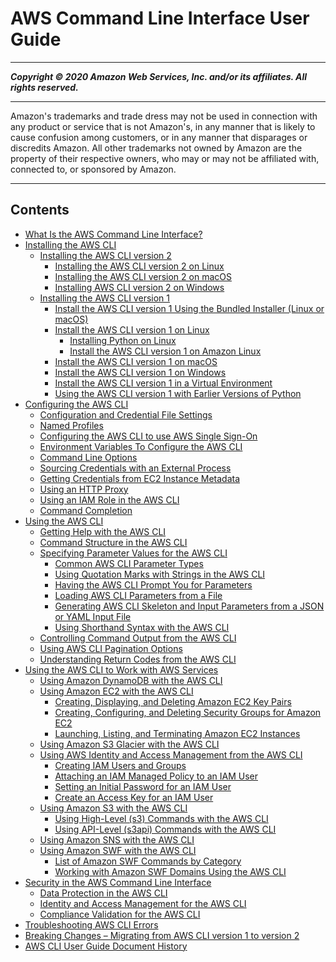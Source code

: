 # AWS Command Line Interface User Guide

-----
*****Copyright &copy; 2020 Amazon Web Services, Inc. and/or its affiliates. All rights reserved.*****

-----
Amazon's trademarks and trade dress may not be used in 
     connection with any product or service that is not Amazon's, 
     in any manner that is likely to cause confusion among customers, 
     or in any manner that disparages or discredits Amazon. All other 
     trademarks not owned by Amazon are the property of their respective
     owners, who may or may not be affiliated with, connected to, or 
     sponsored by Amazon.

-----
## Contents
+ [What Is the AWS Command Line Interface?](cli-chap-welcome.md)
+ [Installing the AWS CLI](cli-chap-install.md)
   + [Installing the AWS CLI version 2](install-cliv2.md)
      + [Installing the AWS CLI version 2 on Linux](install-cliv2-linux.md)
      + [Installing the AWS CLI version 2 on macOS](install-cliv2-mac.md)
      + [Installing AWS CLI version 2 on Windows](install-cliv2-windows.md)
   + [Installing the AWS CLI version 1](install-cliv1.md)
      + [Install the AWS CLI version 1 Using the Bundled Installer (Linux or macOS)](install-bundle.md)
      + [Install the AWS CLI version 1 on Linux](install-linux.md)
         + [Installing Python on Linux](install-linux-python.md)
         + [Install the AWS CLI version 1 on Amazon Linux](install-linux-al2017.md)
      + [Install the AWS CLI version 1 on macOS](install-macos.md)
      + [Install the AWS CLI version 1 on Windows](install-windows.md)
      + [Install the AWS CLI version 1 in a Virtual Environment](install-virtualenv.md)
      + [Using the AWS CLI version 1 with Earlier Versions of Python](deprecate-old-python-versions.md)
+ [Configuring the AWS CLI](cli-chap-configure.md)
   + [Configuration and Credential File Settings](cli-configure-files.md)
   + [Named Profiles](cli-configure-profiles.md)
   + [Configuring the AWS CLI to use AWS Single Sign-On](cli-configure-sso.md)
   + [Environment Variables To Configure the AWS CLI](cli-configure-envvars.md)
   + [Command Line Options](cli-configure-options.md)
   + [Sourcing Credentials with an External Process](cli-configure-sourcing-external.md)
   + [Getting Credentials from EC2 Instance Metadata](cli-configure-metadata.md)
   + [Using an HTTP Proxy](cli-configure-proxy.md)
   + [Using an IAM Role in the AWS CLI](cli-configure-role.md)
   + [Command Completion](cli-configure-completion.md)
+ [Using the AWS CLI](cli-chap-using.md)
   + [Getting Help with the AWS CLI](cli-usage-help.md)
   + [Command Structure in the AWS CLI](cli-usage-commandstructure.md)
   + [Specifying Parameter Values for the AWS CLI](cli-usage-parameters.md)
      + [Common AWS CLI Parameter Types](cli-usage-parameters-types.md)
      + [Using Quotation Marks with Strings in the AWS CLI](cli-usage-parameters-quoting-strings.md)
      + [Having the AWS CLI Prompt You for Parameters](cli-usage-parameters-prompting.md)
      + [Loading AWS CLI Parameters from a File](cli-usage-parameters-file.md)
      + [Generating AWS CLI Skeleton and Input Parameters from a JSON or YAML Input File](cli-usage-skeleton.md)
      + [Using Shorthand Syntax with the AWS CLI](cli-usage-shorthand.md)
   + [Controlling Command Output from the AWS CLI](cli-usage-output.md)
   + [Using AWS CLI Pagination Options](cli-usage-pagination.md)
   + [Understanding Return Codes from the AWS CLI](cli-usage-returncodes.md)
+ [Using the AWS CLI to Work with AWS Services](cli-chap-services.md)
   + [Using Amazon DynamoDB with the AWS CLI](cli-services-dynamodb.md)
   + [Using Amazon EC2 with the AWS CLI](cli-services-ec2.md)
      + [Creating, Displaying, and Deleting Amazon EC2 Key Pairs](cli-services-ec2-keypairs.md)
      + [Creating, Configuring, and Deleting Security Groups for Amazon EC2](cli-services-ec2-sg.md)
      + [Launching, Listing, and Terminating Amazon EC2 Instances](cli-services-ec2-instances.md)
   + [Using Amazon S3 Glacier with the AWS CLI](cli-services-glacier.md)
   + [Using AWS Identity and Access Management from the AWS CLI](cli-services-iam.md)
      + [Creating IAM Users and Groups](cli-services-iam-new-user-group.md)
      + [Attaching an IAM Managed Policy to an IAM User](cli-services-iam-policy.md)
      + [Setting an Initial Password for an IAM User](cli-services-iam-set-pw.md)
      + [Create an Access Key for an IAM User](cli-services-iam-create-creds.md)
   + [Using Amazon S3 with the AWS CLI](cli-services-s3.md)
      + [Using High-Level (s3) Commands with the AWS CLI](cli-services-s3-commands.md)
      + [Using API-Level (s3api) Commands with the AWS CLI](cli-services-s3-apicommands.md)
   + [Using Amazon SNS with the AWS CLI](cli-services-sns.md)
   + [Using Amazon SWF with the AWS CLI](cli-services-swf.md)
      + [List of Amazon SWF Commands by Category](cli-services-swf-commands.md)
      + [Working with Amazon SWF Domains Using the AWS CLI](cli-services-swf-domains.md)
+ [Security in the AWS Command Line Interface](security.md)
   + [Data Protection in the AWS CLI](data-protection.md)
   + [Identity and Access Management for the AWS CLI](cli-security-iam.md)
   + [Compliance Validation for the AWS CLI](cli-security-compliance-validation.md)
+ [Troubleshooting AWS CLI Errors](cli-chap-troubleshooting.md)
+ [Breaking Changes – Migrating from AWS CLI version 1 to version 2](cliv2-migration.md)
+ [AWS CLI User Guide Document History](document-history.md)